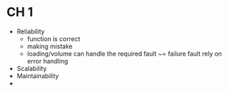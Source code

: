# CH 1
- Reliability
	- function is correct
	- making mistake
	- loading/volume can handle the required
fault ~= failure
fault rely on error handling 
- Scalability
- Maintainability
-
<!--stackedit_data:
eyJoaXN0b3J5IjpbLTMwMjYyNzQwMSwxMDA0ODc3MDIxXX0=
-->